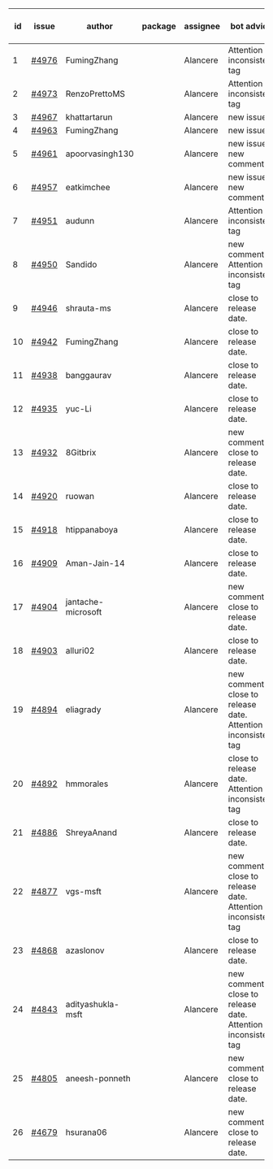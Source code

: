 | id | issue | author | package | assignee | bot advice | created date of issue | target release date | date from target |
| ------ | ------ | ------ | ------ | ------ | ------ | ------ | ------ | :-----: |
| 1 | [#4976](https://github.com/Azure/sdk-release-request/issues/4976) | FumingZhang |  | Alancere | Attention to inconsistent tag | 02-21 | 03-22 |  |
| 2 | [#4973](https://github.com/Azure/sdk-release-request/issues/4973) | RenzoPrettoMS |  | Alancere | Attention to inconsistent tag | 02-21 | 03-22 |  |
| 3 | [#4967](https://github.com/Azure/sdk-release-request/issues/4967) | khattartarun |  | Alancere | new issue. | 02-20 | 03-22 |  |
| 4 | [#4963](https://github.com/Azure/sdk-release-request/issues/4963) | FumingZhang |  | Alancere | new issue. | 02-19 | 03-22 |  |
| 5 | [#4961](https://github.com/Azure/sdk-release-request/issues/4961) | apoorvasingh130 |  | Alancere | new issue. new comment. | 02-19 | 03-22 |  |
| 6 | [#4957](https://github.com/Azure/sdk-release-request/issues/4957) | eatkimchee |  | Alancere | new issue. new comment. | 02-17 | 03-22 |  |
| 7 | [#4951](https://github.com/Azure/sdk-release-request/issues/4951) | audunn |  | Alancere | Attention to inconsistent tag | 02-16 | 03-22 |  |
| 8 | [#4950](https://github.com/Azure/sdk-release-request/issues/4950) | Sandido |  | Alancere | new comment. Attention to inconsistent tag | 02-15 | 03-22 |  |
| 9 | [#4946](https://github.com/Azure/sdk-release-request/issues/4946) | shrauta-ms |  | Alancere | close to release date.  | 02-08 | 02-23 | 0 |
| 10 | [#4942](https://github.com/Azure/sdk-release-request/issues/4942) | FumingZhang |  | Alancere | close to release date.  | 02-02 | 02-23 | 0 |
| 11 | [#4938](https://github.com/Azure/sdk-release-request/issues/4938) | banggaurav |  | Alancere | close to release date.  | 02-01 | 02-23 | 0 |
| 12 | [#4935](https://github.com/Azure/sdk-release-request/issues/4935) | yuc-Li |  | Alancere | close to release date.  | 02-01 | 02-23 | 0 |
| 13 | [#4932](https://github.com/Azure/sdk-release-request/issues/4932) | 8Gitbrix |  | Alancere | new comment. close to release date.  | 01-31 | 02-23 | 0 |
| 14 | [#4920](https://github.com/Azure/sdk-release-request/issues/4920) | ruowan |  | Alancere | close to release date.  | 01-26 | 02-23 | 0 |
| 15 | [#4918](https://github.com/Azure/sdk-release-request/issues/4918) | htippanaboya |  | Alancere | close to release date.  | 01-24 | 02-23 | 0 |
| 16 | [#4909](https://github.com/Azure/sdk-release-request/issues/4909) | Aman-Jain-14 |  | Alancere | close to release date.  | 01-22 | 02-23 | 0 |
| 17 | [#4904](https://github.com/Azure/sdk-release-request/issues/4904) | jantache-microsoft |  | Alancere | new comment. close to release date.  | 01-22 | 02-23 | 0 |
| 18 | [#4903](https://github.com/Azure/sdk-release-request/issues/4903) | alluri02 |  | Alancere | close to release date.  | 01-22 | 02-23 | 0 |
| 19 | [#4894](https://github.com/Azure/sdk-release-request/issues/4894) | eliagrady |  | Alancere | new comment. close to release date.  Attention to inconsistent tag | 01-18 | 02-23 | 0 |
| 20 | [#4892](https://github.com/Azure/sdk-release-request/issues/4892) | hmmorales |  | Alancere | close to release date.  Attention to inconsistent tag | 01-16 | 02-23 | 0 |
| 21 | [#4886](https://github.com/Azure/sdk-release-request/issues/4886) | ShreyaAnand |  | Alancere | close to release date.  | 01-15 | 02-23 | 0 |
| 22 | [#4877](https://github.com/Azure/sdk-release-request/issues/4877) | vgs-msft |  | Alancere | new comment. close to release date.  Attention to inconsistent tag | 01-09 | 02-23 | 0 |
| 23 | [#4868](https://github.com/Azure/sdk-release-request/issues/4868) | azaslonov |  | Alancere | close to release date.  | 01-08 | 02-23 | 0 |
| 24 | [#4843](https://github.com/Azure/sdk-release-request/issues/4843) | adityashukla-msft |  | Alancere | new comment. close to release date.  Attention to inconsistent tag | 12-20 | 02-23 | 0 |
| 25 | [#4805](https://github.com/Azure/sdk-release-request/issues/4805) | aneesh-ponneth |  | Alancere | new comment. close to release date.  | 11-29 | 02-23 | 0 |
| 26 | [#4679](https://github.com/Azure/sdk-release-request/issues/4679) | hsurana06 |  | Alancere | new comment. close to release date.  | 10-23 | 02-23 | 0 |

